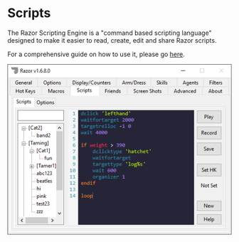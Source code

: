 # Scripts

The Razor Scripting Engine is a "command based scripting language" designed to make it easier to read, create, edit and share Razor scripts.

For a comprehensive guide on how to use it, please go [here](http://www.razorce.com/guide/).

![scripts](../images/scripts.png)
